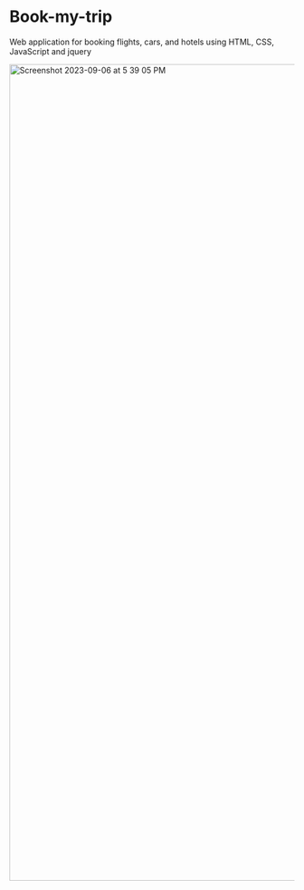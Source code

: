 # Book-my-trip
Web application for booking flights, cars, and hotels using HTML, CSS, JavaScript and jquery


<img width="1440" alt="Screenshot 2023-09-06 at 5 39 05 PM" src="https://github.com/Shalini241/Book-my-trip/assets/15211659/36a0c278-3c73-41ee-b343-0d612b99f75a">
